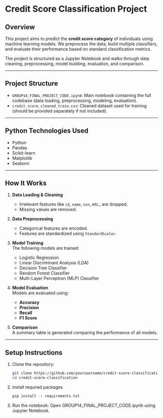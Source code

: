 # Credit Score Classification Project

## Overview

This project aims to predict the **credit score category** of individuals using machine learning models. We preprocess the data, build multiple classifiers, and evaluate their performance based on standard classification metrics.

The project is structured as a Jupyter Notebook and walks through data cleaning, preprocessing, model building, evaluation, and comparison.

---

## Project Structure

- `GROUP14_FINAL_PROJECT_CODE.ipynb`: Main notebook containing the full codebase (data loading, preprocessing, modeling, evaluation).
- `credit_score_cleaned_train.csv`: Cleaned dataset used for training (should be provided separately if not included).

---

## Python Technologies Used

- Python
- Pandas
- Scikit-learn
- Matplotlib
- Seaborn

---

## How It Works

1. **Data Loading & Cleaning**

   - Irrelevant features like `id`, `name`, `ssn`, etc., are dropped.
   - Missing values are removed.

2. **Data Preprocessing**

   - Categorical features are encoded.
   - Features are standardized using `StandardScaler`.

3. **Model Training**  
   The following models are trained:

   - Logistic Regression
   - Linear Discriminant Analysis (LDA)
   - Decision Tree Classifier
   - Random Forest Classifier
   - Multi-Layer Perceptron (MLP) Classifier

4. **Model Evaluation**  
   Models are evaluated using:

   - **Accuracy**
   - **Precision**
   - **Recall**
   - **F1 Score**

5. **Comparison**  
   A summary table is generated comparing the performance of all models.

---

## Setup Instructions

1. Clone the repository:
   ```bash
   git clone https://github.com/yourusername/credit-score-classification.git
   cd credit-score-classification
   ```
2. Install required packages
   ```bash
   pip install -r requirements.txt
   ```
3. Run the notebook: Open GROUP14_FINAL_PROJECT_CODE.ipynb using Jupyter Notebook.
